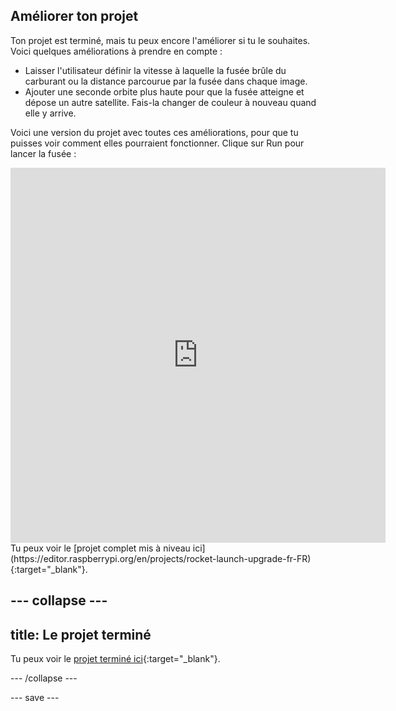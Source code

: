 ## Améliorer ton projet
Ton projet est terminé, mais tu peux encore l'améliorer si tu le souhaites. Voici quelques améliorations à prendre en compte :

 + Laisser l'utilisateur définir la vitesse à laquelle la fusée brûle du carburant ou la distance parcourue par la fusée dans chaque image.
 + Ajouter une seconde orbite plus haute pour que la fusée atteigne et dépose un autre satellite. Fais-la changer de couleur à nouveau quand elle y arrive.

Voici une version du projet avec toutes ces améliorations, pour que tu puisses voir comment elles pourraient fonctionner. Clique sur Run pour lancer la fusée :

<iframe src="https://editor.raspberrypi.org/en/embed/viewer/rocket-launch-upgrade-fr-FR" width="600" height="600" frameborder="0" marginwidth="0" marginheight="0" allowfullscreen>
</iframe> Tu peux voir le [projet complet mis à niveau ici](https://editor.raspberrypi.org/en/projects/rocket-launch-upgrade-fr-FR){:target="_blank"}.

--- collapse ---
---
title: Le projet terminé
---

Tu peux voir le [projet terminé ici](https://editor.raspberrypi.org/en/projects/rocket-launch-example-fr-FR){:target="_blank"}.

--- /collapse ---

--- save ---
